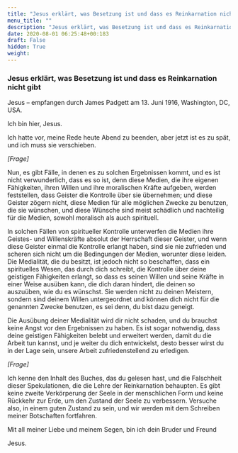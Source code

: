 ```yaml
---
title: "Jesus erklärt, was Besetzung ist und dass es Reinkarnation nicht gibt"
menu_title: ""
description: "Jesus erklärt, was Besetzung ist und dass es Reinkarnation nicht gibt"
date: 2020-08-01 06:25:48+00:183
draft: False
hidden: True
weight:
---
```

### Jesus erklärt, was Besetzung ist und dass es Reinkarnation nicht gibt

Jesus – empfangen durch James Padgett am 13. Juni 1916, Washington, DC, USA.

Ich bin hier, Jesus.

Ich hatte vor, meine Rede heute Abend zu beenden, aber jetzt ist es zu spät, und ich muss sie verschieben.

*[Frage]*

Nun, es gibt Fälle, in denen es zu solchen Ergebnissen kommt, und es ist nicht verwunderlich, dass es so ist, denn diese Medien, die ihre eigenen Fähigkeiten, ihren Willen und ihre moralischen Kräfte aufgeben, werden feststellen, dass Geister die Kontrolle über sie übernehmen; und diese Geister zögern nicht, diese Medien für alle möglichen Zwecke zu benutzen, die sie wünschen, und diese Wünsche sind meist schädlich und nachteilig für die Medien, sowohl moralisch als auch spirituell.

In solchen Fällen von spiritueller Kontrolle unterwerfen die Medien ihre Geistes- und Willenskräfte absolut der Herrschaft dieser Geister, und wenn diese Geister einmal die Kontrolle erlangt haben, sind sie nie zufrieden und scheren sich nicht um die Bedingungen der Medien, worunter diese leiden. Die Medialität, die du besitzt, ist jedoch nicht so beschaffen, dass ein spirituelles Wesen, das durch dich schreibt, die Kontrolle über deine geistigen Fähigkeiten erlangt, so dass es seinen Willen und seine Kräfte in einer Weise ausüben kann, die dich daran hindert, die deinen so auszuüben, wie du es wünschst. Sie werden nicht zu deinen Meistern, sondern sind deinem Willen untergeordnet und können dich nicht für die genannten Zwecke benutzen, es sei denn, du bist dazu geneigt.

Die Ausübung deiner Medialität wird dir nicht schaden, und du brauchst keine Angst vor den Ergebnissen zu haben. Es ist sogar notwendig, dass deine geistigen Fähigkeiten belebt und erweitert werden, damit du die Arbeit tun kannst, und je weiter du dich entwickelst, desto besser wirst du in der Lage sein, unsere Arbeit zufriedenstellend zu erledigen.

*[Frage]*

Ich kenne den Inhalt des Buches, das du gelesen hast, und die Falschheit dieser Spekulationen, die die Lehre der Reinkarnation behaupten. Es gibt keine zweite Verkörperung der Seele in der menschlichen Form und keine Rückkehr zur Erde, um den Zustand der Seele zu verbessern. Versuche also, in einem guten Zustand zu sein, und wir werden mit dem Schreiben meiner Botschaften fortfahren.

Mit all meiner Liebe und meinem Segen, bin ich dein Bruder und Freund

Jesus.
